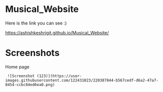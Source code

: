 # Musical_Website

Here is the link you can see :)

   https://ashishkeshrigit.github.io/Musical_Website/
   
# Screenshots   
   
 Home page
  
     ![Screenshot (123)](https://user-images.githubusercontent.com/122431023/220387844-b567cedf-d6a2-47a7-8454-ccbc84ed6ea0.png)
